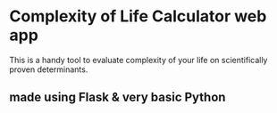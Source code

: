 # Complexity of Life Calculator web app
This is a handy tool to evaluate complexity of your life on scientifically proven determinants.  

## made using Flask & very basic Python